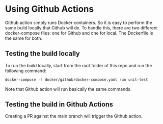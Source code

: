 # Using Github Actions

Github action simply runs Docker containers. So it is easy to perform the 
same build locally that Github will do. To handle this, there are 
two different docker-compose files: one for Github and one for local.
The Dockerfile is the same for both. 

## Testing the build locally
To run the build locally, start from the root folder of this repo and run the following command:
```bash
docker-compose -f docker/github/docker-compose.yaml run unit-test
```

Note that Github action will run basically the same commands.

## Testing the build in Github Actions
Creating a PR against the main branch will trigger the Github action.

